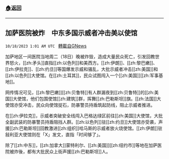 ###  [:house:返回](README.md)
---


## 加萨医院被炸　中东多国示威者冲击美以使馆
`10/18/2023 1:01 AM UTC ` [轉載自GNews](https://gnews.org/articles/1847509)

加萨地区一间医院当地周二（18日）晚被炸毁，造成大量民众死亡，引发回教世界怒火，[[zh:矛头]]直指[[zh:以色列]]和美西方。[[zh:伊朗]]、[[zh:黎巴嫩]]、[[zh:伊拉克]]、[[zh:约旦]]等国爆发示威和骚乱，大批示威者冲击[[zh:美国]]和[[zh:以色列]]大使馆。在[[zh:土耳其]]，民众试图闯入一个[[zh:美国]][[zh:军事基地]]。

网传情况可见，[[zh:黎巴嫩]][[zh:贝鲁特]]有人群漏夜到[[zh:贝鲁特]]的[[zh:美国]]大使馆，他们包围使馆[[zh:建筑]]群，挥舞[[zh:巴勒斯坦]]旗。[[zh:法国]]大使馆亦受冲击，民众向使馆掟石，防暴警员持盾筑起防线，阻止示威者推进。

在[[zh:伊拉克]]，示威者突破安全线闯入巴格达绿区前往[[zh:美国]]大使馆，大批全副武装的防暴警员持盾阻挡人群。[[zh:以色列]]驻[[zh:约旦]]大使馆亦受袭，声援[[zh:巴勒斯坦]]回教激进[[zh:组织]]哈马斯的示威者放火烧使馆。[[zh:伊朗]]驻敍利亚大使馆则在「X」发文，直指「时间够了」。

除了[[zh:中东]]，[[zh:加拿大]]蒙特利尔、[[zh:美国]][[zh:纽约市]]等地在加萨医院被炸後，都有大批民众上街声援[[zh:巴勒斯坦]]人。
